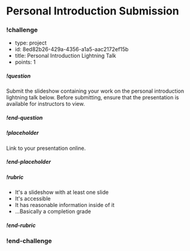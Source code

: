 # Personal Introduction Submission

### !challenge

* type: project
* id: 8ed82b26-429a-4356-a1a5-aac2172ef15b
* title: Personal Introduction Lightning Talk
* points: 1

##### !question

Submit the slideshow containing your work on the personal introduction lightning talk below. Before submitting, ensure that the presentation is available for instructors to view.

##### !end-question

##### !placeholder

Link to your presentation online.

##### !end-placeholder

##### !rubric

* It's a slideshow with at least one slide
* It's accessible
* It has reasonable information inside of it
* ...Basically a completion grade

##### !end-rubric

### !end-challenge
